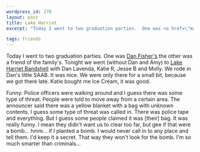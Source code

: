 ```yaml
--- 
wordpress_id: 278
layout: post
title: Lake Harriet
excerpt: "Today I went to two graduation parties.  One was <a href=\"mailto:dan@ftmax.com\">Dan Fisher's</a> the other was a friend of the family's.  Tonight we went (without Dan and Amy) to <a href=\"http://twincities.sidewalk.com/detail/18439\">Lake Harriet Bandshell</a> with Dan Lavenda, Katie R, Jesse B and Molly.  We rode in Dan's little SAAB.  It was nice.  We were only there for a small bit, because we got there late.  Katie bought me Ice Cream, it was good.<p>Funny: Police officers were walking around and I guess there was some type of threat.  People were told to move away from a certain area.  The announcer said there was a yellow blanket with a bag with unknown contents.  I guess some type of threat was called in.  There was police tape and everything.  But I guess some people claimed it was there bag.  It was really funny.  I mean they didn't want us to clear too far, but gee if that were a bomb... hmm... if I planted a bomb.  I would never call in to any place and tell them.  I'd keep it a secret.  That way they won't look for the bomb.  I'm so much smarter than criminals..."

tags: friends
---
```


Today I went to two graduation parties.  One was <a href="mailto:dan@ftmax.com">Dan Fisher's</a> the other was a friend of the family's.  Tonight we went (without Dan and Amy) to <a href="http://twincities.sidewalk.com/detail/18439">Lake Harriet Bandshell</a> with Dan Lavenda, Katie R, Jesse B and Molly.  We rode in Dan's little SAAB.  It was nice.  We were only there for a small bit, because we got there late.  Katie bought me Ice Cream, it was good.<p>Funny: Police officers were walking around and I guess there was some type of threat.  People were told to move away from a certain area.  The announcer said there was a yellow blanket with a bag with unknown contents.  I guess some type of threat was called in.  There was police tape and everything.  But I guess some people claimed it was [their] bag.  It was really funny.  I mean they didn't want us to clear too far, but gee if that were a bomb... hmm... if I planted a bomb.  I would never call in to any place and tell them.  I'd keep it a secret.  That way they won't look for the bomb.  I'm so much smarter than criminals...

